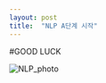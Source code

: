 ```yaml
---
layout: post
title:  "NLP A단계 시작"
---
```


#GOOD LUCK

![NLP_photo](/Users/hwangjaesung/jaesung/StudyRoom/Study/GeniusCode.github.io/images/2022-01-09-NLP_A/NLP_photo.jpeg)
